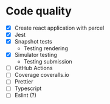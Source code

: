 # Code quality

* [x] Create react application with parcel
* [x] Jest
* [x] Snapshot tests
  * Testing rendering
* [x] Simulator testing
  * Testing submission
* [ ] GitHub Actions
* [ ] Coverage coveralls.io
* [ ] Prettier
* [ ] Typescript
* [ ] Eslint (?)